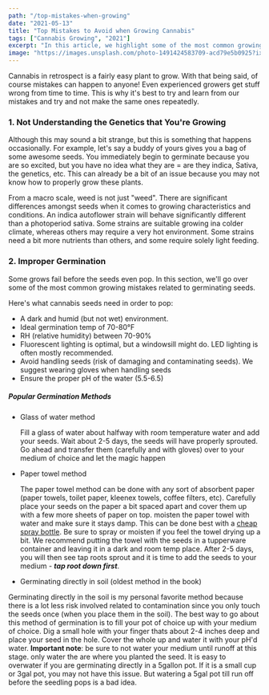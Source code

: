 ```yaml
---
path: "/top-mistakes-when-growing"
date: "2021-05-13"
title: "Top Mistakes to Avoid when Growing Cannabis"
tags: ["Cannabis Growing", "2021"]
excerpt: "In this article, we highlight some of the most common growing mistakes new growers run into."
image: "https://images.unsplash.com/photo-1491424583709-acd79e5b0925?ixid=MnwxMjA3fDB8MHxzZWFyY2h8OHx8Y2FubmFiaXN8ZW58MHx8MHx8&ixlib=rb-1.2.1&auto=format&fit=crop&w=1400&q=60"
---
```


Cannabis in retrospect is a fairly easy plant to grow. With that being said, of course mistakes can happen to anyone! Even experienced growers get stuff wrong from time to time. This is why it's best to try and learn from our mistakes and try and not make the same ones repeatedly.

### 1. Not Understanding the Genetics that You're Growing

Although this may sound a bit strange, but this is something that happens occasionally. For example, let's say a buddy of yours gives you a bag of some awesome seeds. You immediately begin to germinate because you are so excited, but you have no idea what they are = are they indica, Sativa, the genetics, etc. This can already be a bit of an issue because you may not know how to properly grow these plants.

From a macro scale, weed is not just "weed". There are significant differences amongst seeds when it comes to growing characteristics and conditions. An indica autoflower strain will behave significantly different than a photoperiod sativa. Some strains are suitable growing ina colder climate, whereas others may require a very hot environment. Some strains need a bit more nutrients than others, and some require solely light feeding.

### 2. Improper Germination

Some grows fail before the seeds even pop. In this section, we'll go over some of the most common growing mistakes related to germinating seeds.

Here's what cannabis seeds need in order to pop:

- A dark and humid (but not wet) environment.
- Ideal germination temp of 70-80°F
- RH (relative humidity) between 70-90%
- Fluorescent lighting is optimal, but a windowsill might do. LED lighting is often mostly recommended.
- Avoid handling seeds (risk of damaging and contaminating seeds). We suggest wearing gloves when handling seeds
- Ensure the proper pH of the water (5.5-6.5)

##### Popular Germination Methods

- Glass of water method

  Fill a glass of water about halfway with room temperature water and add your seeds. Wait about 2-5 days, the seeds will have properly sprouted. Go ahead and transfer them (carefully and with gloves) over to your medium of choice and let the magic happen

- Paper towel method

  The paper towel method can be done with any sort of absorbent paper (paper towels, toilet paper, kleenex towels, coffee filters, etc). Carefully place your seeds on the paper a bit spaced apart and cover them up with a few more sheets of paper on top. moisten the paper towel with water and make sure it stays damp. This can be done best with a [cheap spray bottle](https://www.amazon.com/Tolco-Bottle-Frosted-Assorted-Colors/dp/B000H88PCU/ref=sr_1_omk_6?dchild=1&keywords=spray+bottle&qid=1620945289&sr=8-6). Be sure to spray or moisten if you feel the towel drying up a bit. We recommend putting the towel with the seeds in a tupperware container and leaving it in a dark and room temp place. After 2-5 days, you will then see tap roots sprout and it is time to add the seeds to your medium - **_tap root down first_**.

- Germinating directly in soil (oldest method in the book)

Germinating directly in the soil is my personal favorite method because there is a lot less risk involved related to contamination since you only touch the seeds once (when you place them in the soil). The best way to go about this method of germination is to fill your pot of choice up with your medium of choice. Dig a small hole with your finger thats about 2-4 inches deep and place your seed in the hole. Cover the whole up and water it with your pH'd water. **Important note**: be sure to not water your medium until runoff at this stage. only water the are where you planted the seed. It is easy to overwater if you are germinating directly in a 5gallon pot. If it is a small cup or 3gal pot, you may not have this issue. But watering a 5gal pot till run off before the seedling pops is a bad idea.
